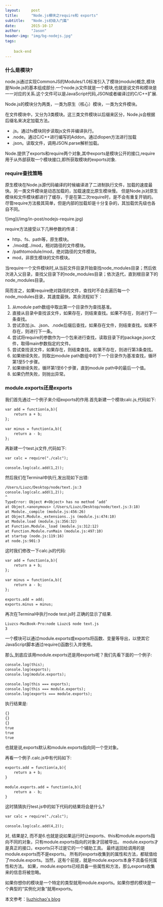 ```yaml
---
layout:     post
title:      "Node.js模块之require和 exports"
subtitle:   "Node.js初级入门篇"
date:       2015-10-17 
author:     "Jason"
header-img: "img/bg-nodejs.jpg"
tags:

    back-end
---
```


### 什么是模块?

<p>node.js通过实现CommonJS的Modules/1.0标准引入了模块(module)概念,模块是Node.js的基本组成部分.一个node.js文件就是一个模块,也就是说文件和模块是一一对应的关系.这个文件可以是JavaScript代码,JSON或者编译过的C/C++扩展.</p>

<p>Node.js的模块分为两类，一类为原生（核心）模块，一类为文件模块。</p>

<p>在文件模块中，又分为3类模块。这三类文件模块以后缀来区分，Node.js会根据后缀名来决定加载方法。</p>

<ul>
	<li>.js。通过fs模块同步读取js文件并编译执行。</li>
	<li>.node。通过C/C++进行编写的Addon。通过dlopen方法进行加载</li>
	<li>.json。读取文件，调用JSON.parse解析加载。</li>
</ul>

<p>Node.提供了exports和require两个对象,其中exports是模块公开的接口,require用于从外部获取一个模块接口,即所获取模块的exports对象.</p>


### require查找策略

<p>原生模块在Node.js源代码编译的时候编译进了二进制执行文件，加载的速度最快。另一类文件模块是动态加载的，加载速度比原生模块慢。
但是Node.js对原生模块和文件模块都进行了缓存，于是在第二次require时，是不会有重复开销的。尽管require方法极其简单，但是内部的加载却是十分复杂的，其加载优先级也各自不同。</p>
![img](/img/in-post/nodejs-require.jpg)

require方法接受以下几种参数的传递：
<ul>
	<li>http、fs、path等，原生模块。</li>
	<li>./mod或../mod，相对路径的文件模块。</li>
	<li>/pathtomodule/mod，绝对路径的文件模块。</li>
	<li>mod，非原生模块的文件模块。</li>
</ul>

<p>当require一个文件模块时,从当前文件目录开始查找node_modules目录；然后依次进入父目录，查找父目录下的node_modules目录；依次迭代，直到根目录下的node_modules目录。</p>

<p>简而言之，如果require绝对路径的文件，查找时不会去遍历每一个node_modules目录，其速度最快。其余流程如下：</p>
<ol>
	<li>从module path数组中取出第一个目录作为查找基准。</li>
	<li>直接从目录中查找该文件，如果存在，则结束查找。如果不存在，则进行下一条查找。</li>
	<li>尝试添加.js、.json、.node后缀后查找，如果存在文件，则结束查找。如果不存在，则进行下一条。</li>
	<li>尝试将require的参数作为一个包来进行查找，读取目录下的package.json文件，取得main参数指定的文件。</li>
	<li>尝试查找该文件，如果存在，则结束查找。如果不存在，则进行第3条查找。</li>
	<li>如果继续失败，则取出module path数组中的下一个目录作为基准查找，循环第1至5个步骤。</li>
	<li>如果继续失败，循环第1至6个步骤，直到module path中的最后一个值。</li>
	<li>如果仍然失败，则抛出异常。</li>
</ol>

### module.exports还是exports
<p>我们首先通过一个例子来介绍exports的作用.首先新建一个模块calc.js,代码如下:</p>

``` 
var add = function(a,b){
	return a + b;
};

var minus = function(a,b){
	return a - b;
};
```

再新建一个test.js文件,代码如下:

```
var calc = require("./calc");  

console.log(calc.add(1,2));
```

然后我们在Terminal中执行,发出现如下出错:

```
/Users/Liuzc/Desktop/node/text.js:3
console.log(calc.add(1,2));
^
TypeError: Object #<Object> has no method ‘add’
at Object.<anonymous> (/Users/Liuzc/Desktop/node/text.js:3:18)
at Module._compile (module.js:456:26)
at Object.Module._extensions..js (module.js:474:10)
at Module.load (module.js:356:32)
at Function.Module._load (module.js:312:12)
at Function.Module.runMain (module.js:497:10)
at startup (node.js:119:16)
at node.js:901:3

````
这时我们修改一下calc.js的代码:

```
var add = function(a,b){
	return a + b;
};

var minus = function(a,b){
	return a - b;
};

exports.add = add;
exports.minus = minus;
```

再次在Terminal中执行node test.js时.正确的显示了结果.

```
Liuzcs-MacBook-Pro:node Liuzc$ node text.js
3
```

<p>一个模块可以通过module.exports或exports将函数、变量等导出，以使其它JavaScript脚本通过require()函数引入并使用。</p>

那么,到底应该用module.exports还是用exports呢？我们先看下面的一个例子:

```
console.log(this);
console.log(exports);
console.log(module.exports);

console.log(this === exports);
console.log(this === module.exports);
console.log(exports === module.exports);
```

执行结果是:

```
{}
{}
{}
true
true
true
```

也就是说,exports默认和module.exports指向同一个空对象。

再看一个例子.calc.js中有代码如下:

```
exports.add = function(a,b){
	return a + b;
}

module.exports.add = function(a,b){
	return a - b;
}
```

这时猜猜执行test.js中的如下代码的结果将会是什么?

```
var calc = require("./calc");  

console.log(calc.add(4,2));
```
<p>对, 结果是2, 而不是6.也就是说如果运行时让exports、this和module.exports指向不同的对象，只有module.exports指向的对象才回被导出。
module.exports才是真正的接口，exports只不过是它的一个辅助工具。 最终返回给调用的是module.exports而不是exports。 
所有的exports收集到的属性和方法，都赋值给了module.exports。当然，这有个前提，就是module.exports本身不具备任何属性和方法。
如果，module.exports已经具备一些属性和方法，那么exports收集来的信息将被忽略。</p>

<p>如果你想你的模块是一个特定的类型就用module.exports。如果你想的模块是一个典型的“实例化对象”就用exports。</p>

本文参考：[liuzhichao's blog](http://liuzhichao.com/p/1669.html)





















































